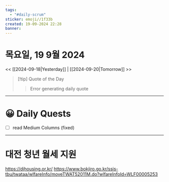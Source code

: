 ```yaml
---
tags:
  - "#daily-scrum"
sticker: emoji//1f33b
created: 19-09-2024 22:28
banner:
---
```

# 목요일, 19 9월 2024
<< [[2024-09-18|Yesterday]] | [[2024-09-20|Tomorrow]] >>

> [!tip] Quote of the Day  
> > Error generating daily quote

---

#  😀 Daily Quests
- [ ] read Medium Columns (fixed)

---

# 대전 청년 월세 지원
https://djhousing.or.kr/
https://www.bokjiro.go.kr/ssis-tbu/twataa/wlfareInfo/moveTWAT52011M.do?wlfareInfoId=WLF00005253